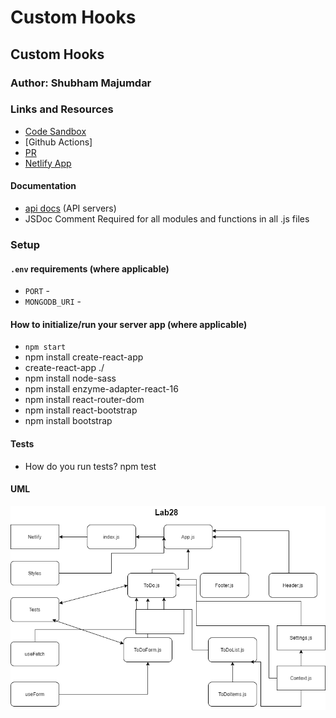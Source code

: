 # Custom Hooks

## Custom Hooks

### Author: Shubham Majumdar

### Links and Resources
* [Code Sandbox](https://codesandbox.io/s/delicate-violet-29qrc)
* [Github Actions]
* [PR](https://github.com/Shubham-401n16/Context-API/pull/1)
* [Netlify App](https://react-contextapi.netlify.app)

#### Documentation
* [api docs](http://xyz.com/api-docs) (API servers)
* JSDoc Comment Required for all modules and functions in all .js files

### Setup
#### `.env` requirements (where applicable)
* `PORT` -
* `MONGODB_URI` -

#### How to initialize/run your server app (where applicable)
* `npm start`
* npm install create-react-app
* create-react-app ./
* npm install node-sass
* npm install enzyme-adapter-react-16
* npm install react-router-dom
* npm install react-bootstrap
* npm install bootstrap

  
#### Tests
* How do you run tests?
npm test

#### UML
![UML Diagram](whiteboard.png)
